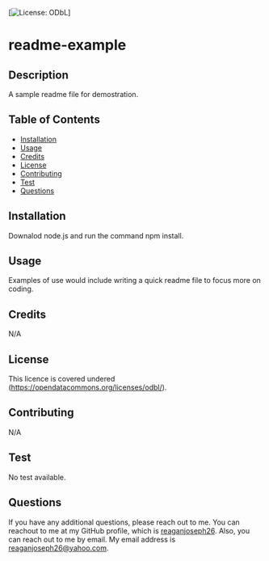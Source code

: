 
  [![License: ODbL](https://img.shields.io/badge/License-ODbL-brightgreen.svg)]

  # readme-example 

  ## Description
  A sample readme file for demostration. 

  ## Table of Contents
  * [Installation](#installation)
  * [Usage](#usage)
  * [Credits](#credits)
  * [License](#license)
  * [Contributing](#Contributing)
  * [Test](#test)
  * [Questions](#questions)
  

  ## Installation
  Downalod node.js and run the command npm install. 

  ## Usage
  Examples of use would include writing a quick readme file to focus more on coding. 

  ## Credits
  N/A

  ## License
  This licence is covered undered (https://opendatacommons.org/licenses/odbl/).
  

  ## Contributing 
  N/A

  ## Test
  No test available. 

  ## Questions
  If you have any additional questions, please reach out to me. 
  You can reachout to me at my GitHub profile, which is [reaganjoseph26](https://github.com/reaganjoseph26).
  Also, you can reach out to me by email. My email address is reaganjoseph26@yahoo.com. 
  
